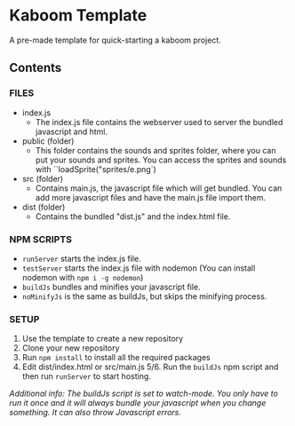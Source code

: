 # Kaboom  Template

A pre-made template for quick-starting a kaboom project.

## Contents


### FILES
- index.js
  - The index.js file contains the webserver used to server the bundled javascript and html.
- public (folder)
  - This folder contains the sounds and sprites folder, where you can put your sounds and sprites. You can access the sprites and sounds with ``loadSprite("sprites/e.png`)
- src (folder)
  - Contains main.js, the javascript file which will get bundled. You can add more javascript files and have the main.js file import them.
- dist (folder)
  - Contains the bundled "dist.js" and the index.html file.


### NPM SCRIPTS
- `runServer` starts the index.js file.
- `testServer` starts the index.js file with nodemon (You can install nodemon with `npm i -g nodemon`)
- `buildJs` bundles and minifies your javascript file.
- `noMinifyJs` is the same as buildJs, but skips the minifying process.

### SETUP
1. Use the template to create a new repository
2. Clone your new repository
3. Run `npm install` to install all the required packages
4. Edit dist/index.html or src/main.js
5/6. Run the `buildJs` npm script and then run `runServer` to start hosting.

*Additional info: The buildJs script is set to watch-mode. You only have to run it once and it will always bundle your javascript when you change something. It can also throw Javascript errors.*
